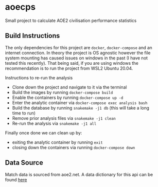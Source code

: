 # aoecps

Small project to calculate AOE2 civilisation performance statistics

## Build Instructions

The only dependencies for this project are `docker`, `docker-compose` and an internet connection. In theory the project is OS agnostic however the file system mounting has caused issues on windows in the past (I have not tested this recently). That being said, if you are using windows the recommendation is to run the project from WSL2 Ubuntu 20.04.

Instructions to re-run the analysis

- Clone down the project and navigate to it via the terminal
- Build the images by running `docker-compose build`
- Enable the containers by running `docker-compose up -d`
- Enter the analytic container via `docker-compose exec analysis bash`
- Build the database by running `snakemake -j1 db` (this will take a long time to run)
- Remove prior analysis files via `snakemake -j1 clean`
- Re-run the analysis via `snakemake -j1 all` 

Finally once done we can clean up by:
- exiting the analytic container by running `exit`
- closing down the containers via running `docker-compose down`


## Data Source

Match data is sourced from aoe2.net. A data dictionary for this api can be found [here](https://docs.google.com/spreadsheets/d/19fbY3NV1lvlrtPvul8roxvV7KpEJzCYzzOJzwU0Z464/edit#gid=0)

